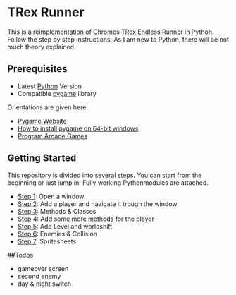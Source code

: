 # TRex Runner
This is a reimplementation of Chromes TRex Endless Runner in Python. Follow the step by step instructions. As I am new to Python, there will be not much theory explained.

## Prerequisites
- Latest [Python](https://www.python.org/downloads/) Version
- Compatible [pygame](http://www.lfd.uci.edu/~gohlke/pythonlibs/#pygame) library

Orientations are given here:
- [Pygame Website](http://www.pygame.org/wiki/GettingStarted)
- [How to install pygame on 64-bit windows](https://www.webucator.com/blog/2015/03/installing-the-windows-64-bit-version-of-pygame/)
- [Program Arcade Games](http://programarcadegames.com/)

## Getting Started
This repository is divided into several steps. You can start from the beginning or just jump in. Fully working Pythonmodules are attached.
- [Step 1](https://github.com/sasu1304/trexrunner/tree/master/Step1): Open a window
- [Step 2](https://github.com/sasu1304/trexrunner/tree/master/Step2): Add a player and navigate it trough the window
- [Step 3](https://github.com/sasu1304/trexrunner/tree/master/Step3): Methods & Classes
- [Step 4](https://github.com/sasu1304/trexrunner/tree/master/Step4): Add some more methods for the player
- [Step 5](https://github.com/sasu1304/trexrunner/tree/master/Step5): Add Level and worldshift
- [Step 6](https://github.com/sasu1304/trexrunner/tree/master/Step6): Enemies & Collision
- [Step 7](https://github.com/sasu1304/trexrunner/tree/master/Step7): Spritesheets

##Todos
- gameover screen
- second enemy
- day & night switch